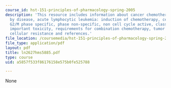 ```yaml
---
course_id: hst-151-principles-of-pharmacology-spring-2005
description: 'This resource includes information about cancer chemotherapy - effectiveness
  by disease, acute lymphocytic leukemia: induction of chemotherapy, cell cycle active,
  G2/M phase specific, phase non-specific, non cell cycle active, classification by
  important toxicity, requirements for combination chemotherapy, tumor host resistance,
  cellular resistance and references.'
file_location: /coursemedia/hst-151-principles-of-pharmacology-spring-2005/a5857f533f86176158e575b0fe525788_ln2627hms5885.pdf
file_type: application/pdf
layout: pdf
title: ln2627hms5885.pdf
type: course
uid: a5857f533f86176158e575b0fe525788

---
```

None